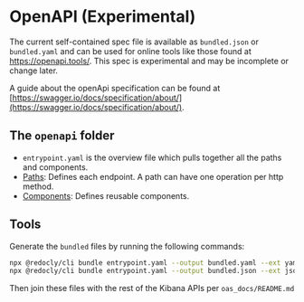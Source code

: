 # OpenAPI (Experimental)

The current self-contained spec file is available as `bundled.json` or `bundled.yaml` and can be used for online tools like those found at <https://openapi.tools/>.
This spec is experimental and may be incomplete or change later.

A guide about the openApi specification can be found at [https://swagger.io/docs/specification/about/](https://swagger.io/docs/specification/about/).

## The `openapi` folder

- `entrypoint.yaml` is the overview file which pulls together all the paths and components.
- [Paths](paths/README.md): Defines each endpoint. A path can have one operation per http method.
- [Components](components/README.md): Defines reusable components.

## Tools

Generate the `bundled` files by running the following commands:

```bash
npx @redocly/cli bundle entrypoint.yaml --output bundled.yaml --ext yaml
npx @redocly/cli bundle entrypoint.yaml --output bundled.json --ext json
```

Then join these files with the rest of the Kibana APIs per `oas_docs/README.md`
